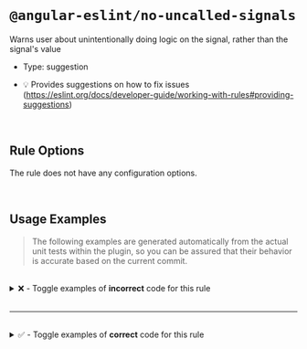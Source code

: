 <!--

  DO NOT EDIT.

  This markdown file was autogenerated using a mixture of the following files as the source of truth for its data:
  - ../../src/rules/no-uncalled-signals.ts
  - ../../tests/rules/no-uncalled-signals/cases.ts

  In order to update this file, it is therefore those files which need to be updated, as well as potentially the generator script:
  - ../../../../tools/scripts/generate-rule-docs.ts

-->

<br>

# `@angular-eslint/no-uncalled-signals`

Warns user about unintentionally doing logic on the signal, rather than the signal's value

- Type: suggestion

- 💡 Provides suggestions on how to fix issues (https://eslint.org/docs/developer-guide/working-with-rules#providing-suggestions)

<br>

## Rule Options

The rule does not have any configuration options.

<br>

## Usage Examples

> The following examples are generated automatically from the actual unit tests within the plugin, so you can be assured that their behavior is accurate based on the current commit.

<br>

<details>
<summary>❌ - Toggle examples of <strong>incorrect</strong> code for this rule</summary>

<br>

#### Default Config

```json
{
  "rules": {
    "@angular-eslint/no-uncalled-signals": [
      "error"
    ]
  }
}
```

<br>

#### ❌ Invalid Code

```ts
let a: Signal<boolean>;
let b = a ? 1 : 2;
        ~
```

<br>

---

<br>

#### Default Config

```json
{
  "rules": {
    "@angular-eslint/no-uncalled-signals": [
      "error"
    ]
  }
}
```

<br>

#### ❌ Invalid Code

```ts
let a: Signal<boolean>;
do {} while (a);
             ~
```

<br>

---

<br>

#### Default Config

```json
{
  "rules": {
    "@angular-eslint/no-uncalled-signals": [
      "error"
    ]
  }
}
```

<br>

#### ❌ Invalid Code

```ts
let a: Signal<boolean>;
for (let i = 0; a; i++) { }
                ~
```

<br>

---

<br>

#### Default Config

```json
{
  "rules": {
    "@angular-eslint/no-uncalled-signals": [
      "error"
    ]
  }
}
```

<br>

#### ❌ Invalid Code

```ts
let a: Signal<boolean>;
if (a) { }
    ~
```

<br>

---

<br>

#### Default Config

```json
{
  "rules": {
    "@angular-eslint/no-uncalled-signals": [
      "error"
    ]
  }
}
```

<br>

#### ❌ Invalid Code

```ts
let a: Signal<boolean>;
switch (true) {
  case a:
       ~
    break;
}
```

<br>

---

<br>

#### Default Config

```json
{
  "rules": {
    "@angular-eslint/no-uncalled-signals": [
      "error"
    ]
  }
}
```

<br>

#### ❌ Invalid Code

```ts
let a: Signal<boolean>;
while (a) {}
       ~
```

<br>

---

<br>

#### Default Config

```json
{
  "rules": {
    "@angular-eslint/no-uncalled-signals": [
      "error"
    ]
  }
}
```

<br>

#### ❌ Invalid Code

```ts
let a: Signal<boolean>;
if (!a) { }
     ~
```

<br>

---

<br>

#### Default Config

```json
{
  "rules": {
    "@angular-eslint/no-uncalled-signals": [
      "error"
    ]
  }
}
```

<br>

#### ❌ Invalid Code

```ts
let a: Signal<number>;
if (a === 1) { }
    ~
```

<br>

---

<br>

#### Default Config

```json
{
  "rules": {
    "@angular-eslint/no-uncalled-signals": [
      "error"
    ]
  }
}
```

<br>

#### ❌ Invalid Code

```ts
let a: Signal<number>;
if (1 === a) { }
          ~
```

<br>

---

<br>

#### Default Config

```json
{
  "rules": {
    "@angular-eslint/no-uncalled-signals": [
      "error"
    ]
  }
}
```

<br>

#### ❌ Invalid Code

```ts
let a: Signal<number>;
let b = a || 1;
        ~
```

<br>

---

<br>

#### Default Config

```json
{
  "rules": {
    "@angular-eslint/no-uncalled-signals": [
      "error"
    ]
  }
}
```

<br>

#### ❌ Invalid Code

```ts
let a: Signal<number>;
let b = 1 || a;
             ~
```

<br>

---

<br>

#### Default Config

```json
{
  "rules": {
    "@angular-eslint/no-uncalled-signals": [
      "error"
    ]
  }
}
```

<br>

#### ❌ Invalid Code

```ts
let a: Signal<number>;
let b = 1 || 2 || 3 || a || 4 || 5;
                       ~
```

<br>

---

<br>

#### Default Config

```json
{
  "rules": {
    "@angular-eslint/no-uncalled-signals": [
      "error"
    ]
  }
}
```

<br>

#### ❌ Invalid Code

```ts
function getSignal(): Signal<number> { }
if (getSignal()) { }
    ~~~~~~~~~~~
```

<br>

---

<br>

#### Default Config

```json
{
  "rules": {
    "@angular-eslint/no-uncalled-signals": [
      "error"
    ]
  }
}
```

<br>

#### ❌ Invalid Code

```ts
let a: { b: { c: { d: { e: Signal<number>; } } } }
if (a.b.c.d.e) { }
    ~~~~~~~~~
```

<br>

---

<br>

#### Default Config

```json
{
  "rules": {
    "@angular-eslint/no-uncalled-signals": [
      "error"
    ]
  }
}
```

<br>

#### ❌ Invalid Code

```ts
let a: InputSignal<boolean>;
if (a) { }
    ~
```

<br>

---

<br>

#### Default Config

```json
{
  "rules": {
    "@angular-eslint/no-uncalled-signals": [
      "error"
    ]
  }
}
```

<br>

#### ❌ Invalid Code

```ts
let a: ModelSignal<boolean>;
if (a) { }
    ~
```

<br>

---

<br>

#### Default Config

```json
{
  "rules": {
    "@angular-eslint/no-uncalled-signals": [
      "error"
    ]
  }
}
```

<br>

#### ❌ Invalid Code

```ts
let a: WritableSignal<boolean>;
if (a) { }
    ~
```

</details>

<br>

---

<br>

<details>
<summary>✅ - Toggle examples of <strong>correct</strong> code for this rule</summary>

<br>

#### Default Config

```json
{
  "rules": {
    "@angular-eslint/no-uncalled-signals": [
      "error"
    ]
  }
}
```

<br>

#### ✅ Valid Code

```ts
let a = 1;
if (a) { }
```

<br>

---

<br>

#### Default Config

```json
{
  "rules": {
    "@angular-eslint/no-uncalled-signals": [
      "error"
    ]
  }
}
```

<br>

#### ✅ Valid Code

```ts
let a = true;
if (!a) { }
```

<br>

---

<br>

#### Default Config

```json
{
  "rules": {
    "@angular-eslint/no-uncalled-signals": [
      "error"
    ]
  }
}
```

<br>

#### ✅ Valid Code

```ts
let a: Signal<boolean>;
let b = a() ? 1 : 2;
```

<br>

---

<br>

#### Default Config

```json
{
  "rules": {
    "@angular-eslint/no-uncalled-signals": [
      "error"
    ]
  }
}
```

<br>

#### ✅ Valid Code

```ts
let a: Signal<boolean>;
do {} while (a());
```

<br>

---

<br>

#### Default Config

```json
{
  "rules": {
    "@angular-eslint/no-uncalled-signals": [
      "error"
    ]
  }
}
```

<br>

#### ✅ Valid Code

```ts
let a: Signal<boolean>;
for (let i = 0; a(); i++) { }
```

<br>

---

<br>

#### Default Config

```json
{
  "rules": {
    "@angular-eslint/no-uncalled-signals": [
      "error"
    ]
  }
}
```

<br>

#### ✅ Valid Code

```ts
let a: Signal<boolean>;
for (;;) { } // Tests for loop without 'test' node.
```

<br>

---

<br>

#### Default Config

```json
{
  "rules": {
    "@angular-eslint/no-uncalled-signals": [
      "error"
    ]
  }
}
```

<br>

#### ✅ Valid Code

```ts
let a: Signal<boolean>;
if (a()) { }
```

<br>

---

<br>

#### Default Config

```json
{
  "rules": {
    "@angular-eslint/no-uncalled-signals": [
      "error"
    ]
  }
}
```

<br>

#### ✅ Valid Code

```ts
let a: Signal<boolean>;
switch (true) {
  case a():
    break;
  default: // Tests switch case without 'test' node.
    break;
}
```

<br>

---

<br>

#### Default Config

```json
{
  "rules": {
    "@angular-eslint/no-uncalled-signals": [
      "error"
    ]
  }
}
```

<br>

#### ✅ Valid Code

```ts
let a: Signal<boolean>;
while (a()) { }
```

<br>

---

<br>

#### Default Config

```json
{
  "rules": {
    "@angular-eslint/no-uncalled-signals": [
      "error"
    ]
  }
}
```

<br>

#### ✅ Valid Code

```ts
let a: Signal<boolean>;
if (!a()) { }
```

<br>

---

<br>

#### Default Config

```json
{
  "rules": {
    "@angular-eslint/no-uncalled-signals": [
      "error"
    ]
  }
}
```

<br>

#### ✅ Valid Code

```ts
let a: Signal<boolean>;
if (a() || true) { }
```

<br>

---

<br>

#### Default Config

```json
{
  "rules": {
    "@angular-eslint/no-uncalled-signals": [
      "error"
    ]
  }
}
```

<br>

#### ✅ Valid Code

```ts
let a: Signal<boolean>;
if (a() == "hello") { }
```

<br>

---

<br>

#### Default Config

```json
{
  "rules": {
    "@angular-eslint/no-uncalled-signals": [
      "error"
    ]
  }
}
```

<br>

#### ✅ Valid Code

```ts
let a: Signal<boolean>;
if (false || (a() ?? true)) { }
```

<br>

---

<br>

#### Default Config

```json
{
  "rules": {
    "@angular-eslint/no-uncalled-signals": [
      "error"
    ]
  }
}
```

<br>

#### ✅ Valid Code

```ts
let a: Signal<boolean>;
if (false) {
  a
}
```

<br>

---

<br>

#### Default Config

```json
{
  "rules": {
    "@angular-eslint/no-uncalled-signals": [
      "error"
    ]
  }
}
```

<br>

#### ✅ Valid Code

```ts
let a: Signal<boolean> | null;
if (a) { }
```

<br>

---

<br>

#### Default Config

```json
{
  "rules": {
    "@angular-eslint/no-uncalled-signals": [
      "error"
    ]
  }
}
```

<br>

#### ✅ Valid Code

```ts
let a: Signal<boolean> | undefined;
if (a) { }
```

<br>

---

<br>

#### Default Config

```json
{
  "rules": {
    "@angular-eslint/no-uncalled-signals": [
      "error"
    ]
  }
}
```

<br>

#### ✅ Valid Code

```ts
let a: Signal<boolean> | NonSignal;
if (a) { }
interface NonSignal {}
```

<br>

---

<br>

#### Default Config

```json
{
  "rules": {
    "@angular-eslint/no-uncalled-signals": [
      "error"
    ]
  }
}
```

<br>

#### ✅ Valid Code

```ts
let a: Signal<boolean>;
let b = a() ?? true;
```

<br>

---

<br>

#### Default Config

```json
{
  "rules": {
    "@angular-eslint/no-uncalled-signals": [
      "error"
    ]
  }
}
```

<br>

#### ✅ Valid Code

```ts
let a: Signal<boolean>;
const b = a() || true;
```

<br>

---

<br>

#### Default Config

```json
{
  "rules": {
    "@angular-eslint/no-uncalled-signals": [
      "error"
    ]
  }
}
```

<br>

#### ✅ Valid Code

```ts
let a: Signal<boolean>;
let b = a;
```

<br>

---

<br>

#### Default Config

```json
{
  "rules": {
    "@angular-eslint/no-uncalled-signals": [
      "error"
    ]
  }
}
```

<br>

#### ✅ Valid Code

```ts
function getSignal(): Signal<boolean> {}
if (getSignal()()) { }
```

<br>

---

<br>

#### Default Config

```json
{
  "rules": {
    "@angular-eslint/no-uncalled-signals": [
      "error"
    ]
  }
}
```

<br>

#### ✅ Valid Code

```ts
export class AppComponent {
  readonly test: Signal<boolean>;

  constructor() {
    effect(() => {
      if (this.test()) { }
    });
  }
}
```

<br>

---

<br>

#### Default Config

```json
{
  "rules": {
    "@angular-eslint/no-uncalled-signals": [
      "error"
    ]
  }
}
```

<br>

#### ✅ Valid Code

```ts
export class AppComponent {
  readonly test: Signal<boolean>;

  constructor() {
    const t = this.test;
    effect(() => {
      if (t()) { }
    });
  }
}
```

<br>

---

<br>

#### Default Config

```json
{
  "rules": {
    "@angular-eslint/no-uncalled-signals": [
      "error"
    ]
  }
}
```

<br>

#### ✅ Valid Code

```ts
let a: WritableSignal<string>;
let b: boolean;
let c = b && a.set('');
```

<br>

---

<br>

#### Default Config

```json
{
  "rules": {
    "@angular-eslint/no-uncalled-signals": [
      "error"
    ]
  }
}
```

<br>

#### ✅ Valid Code

```ts
let a: { b: WritableSignal<boolean> };
true && a.b.set(false);
```

<br>

---

<br>

#### Default Config

```json
{
  "rules": {
    "@angular-eslint/no-uncalled-signals": [
      "error"
    ]
  }
}
```

<br>

#### ✅ Valid Code

```ts
function a(b: WritableSignal<boolean> | InputSignal<boolean>) {
  return 'set' in b || 'applyValueToInputSignal' in b[SIGNAL];
}
```

<br>

---

<br>

#### Default Config

```json
{
  "rules": {
    "@angular-eslint/no-uncalled-signals": [
      "error"
    ]
  }
}
```

<br>

#### ✅ Valid Code

```ts
function a(b: { c: WritableSignal<boolean> }) {
  true && ((x) => b.c.set(x))(true);
}
```

</details>

<br>
